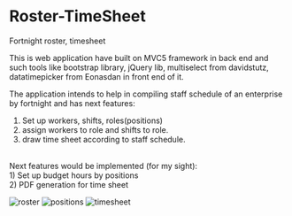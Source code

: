 # Roster-TimeSheet
Fortnight roster, timesheet

This is web application have built on MVC5 framework in back end and such tools like bootstrap library, jQuery lib, multiselect from davidstutz, datatimepicker from Eonasdan in front end of it.

The application intends to help in compiling staff schedule of an enterprise by fortnight and has next features: <br/>
1) Set up workers, shifts, roles(positions) <br/>
2) assign workers to role and shifts to role. <br/>
3) draw time sheet according to staff schedule. <br/>
<br/>
Next features would be implemented (for my sight):<br/>
1) Set up budget hours by positions <br/>
2) PDF generation for time sheet <br/>

![roster](https://cloud.githubusercontent.com/assets/16180299/11646362/2e5caaec-9dc2-11e5-864d-9ab8d5cda577.jpg)
![positions](https://cloud.githubusercontent.com/assets/16180299/11646364/33fe61ac-9dc2-11e5-84e1-e901a2c185af.jpg)
![timesheet](https://cloud.githubusercontent.com/assets/16180299/11646365/38ec7ad2-9dc2-11e5-9ba0-071bcb566764.jpg)
